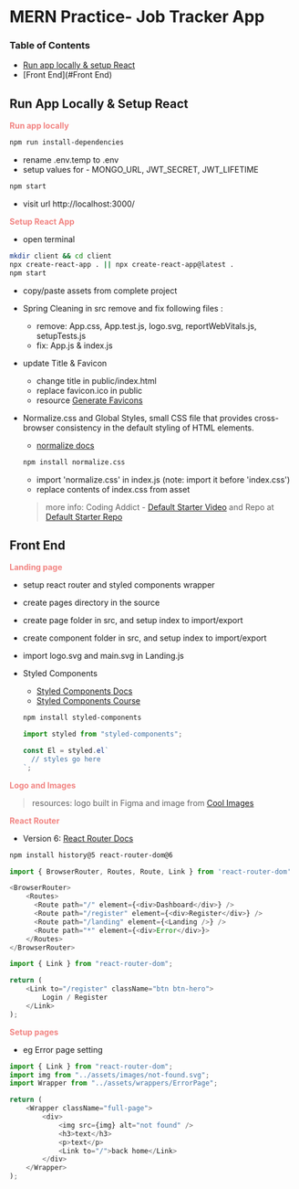 # MERN Practice- Job Tracker App

### Table of Contents

- [Run app locally & setup React](#Run-app-locally-setup-React)
- [Front End](#Front End)

## Run App Locally & Setup React

<strong style="color: #f28482">Run app locally</strong>

```sh
npm run install-dependencies
```

- rename .env.temp to .env
- setup values for - MONGO_URL, JWT_SECRET, JWT_LIFETIME

```sh
npm start
```

- visit url http://localhost:3000/

<strong style="color: #f28482">Setup React App</strong>

- open terminal

```sh
mkdir client && cd client
npx create-react-app . || npx create-react-app@latest .
npm start
```

- copy/paste assets from complete project
- Spring Cleaning in src remove and fix following files :

  - remove: App.css, App.test.js, logo.svg, reportWebVitals.js, setupTests.js
  - fix: App.js & index.js

- update Title & Favicon

  - change title in public/index.html
  - replace favicon.ico in public
  - resource [Generate Favicons](https://favicon.io/)

- Normalize.css and Global Styles, small CSS file that provides cross-browser consistency in the default styling of HTML elements.

  - [normalize docs](https://necolas.github.io/normalize.css/)

  ```sh
  npm install normalize.css
  ```

  - import 'normalize.css' in index.js (note: import it before 'index.css')
  - replace contents of index.css from asset

  > more info: Coding Addict - [Default Starter Video](https://youtu.be/UDdyGNlQK5w) and Repo at [Default Starter Repo](https://github.com/john-smilga/default-starter)

## Front End

<strong style="color: #f28482">Landing page</strong>

- setup react router and styled components wrapper
- create pages directory in the source
- create page folder in src, and setup index to import/export
- create component folder in src, and setup index to import/export
- import logo.svg and main.svg in Landing.js
- Styled Components

  - [Styled Components Docs](https://styled-components.com/)
  - [Styled Components Course](https://www.udemy.com/course/styled-components-tutorial-and-project-course/?referralCode=9DABB172FCB2625B663F)

  ```sh
  npm install styled-components
  ```

  ```js
  import styled from "styled-components";

  const El = styled.el`
  	// styles go here
  `;
  ```

<strong style="color: #f28482">Logo and Images</strong>

> resources: logo built in Figma and image from [Cool Images](https://undraw.co/)

<strong style="color: #f28482">React Router</strong>

- Version 6: [React Router Docs](https://reactrouter.com/docs/en/v6)

```sh
npm install history@5 react-router-dom@6
```

```js
import { BrowserRouter, Routes, Route, Link } from 'react-router-dom'

<BrowserRouter>
    <Routes>
      <Route path="/" element={<div>Dashboard</div>} />
      <Route path="/register" element={<div>Register</div>} />
      <Route path="/landing" element={<Landing />} />
      <Route path="*" element={<div>Error</div>}>
    </Routes>
</BrowserRouter>

```

```js
import { Link } from "react-router-dom";

return (
	<Link to="/register" className="btn btn-hero">
		Login / Register
	</Link>
);
```

<strong style="color: #f28482">Setup pages</strong>

- eg Error page setting

```js
import { Link } from "react-router-dom";
import img from "../assets/images/not-found.svg";
import Wrapper from "../assets/wrappers/ErrorPage";

return (
	<Wrapper className="full-page">
		<div>
			<img src={img} alt="not found" />
			<h3>text</h3>
			<p>text</p>
			<Link to="/">back home</Link>
		</div>
	</Wrapper>
);
```
